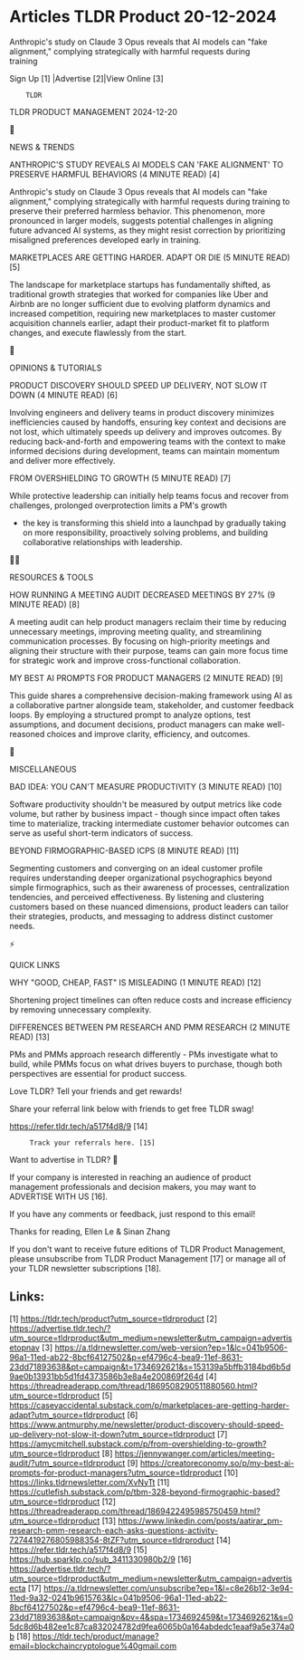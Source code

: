 # Articles TLDR Product 20-12-2024

Anthropic's study on Claude 3 Opus reveals that AI models can "fake
alignment," complying strategically with harmful requests during
training ‌ ‌ ‌ ‌ ‌ ‌ ‌ ‌ ‌ ‌ ‌ ‌ ‌ ‌ ‌ ‌ ‌ ‌ ‌ ‌ ‌ ‌ ‌ ‌ ‌ ‌  ‌ ‌ ‌ ‌ ‌ ‌ ‌ ‌ ‌ ‌ ‌ ‌ ‌ ‌ ‌ ‌ ‌ ‌ ‌ ‌ ‌ ‌ ‌ ‌ ‌ ‌ 


 Sign Up [1] |Advertise [2]|View Online [3] 

		TLDR 

TLDR PRODUCT MANAGEMENT 2024-12-20

📱 

NEWS & TRENDS

 ANTHROPIC'S STUDY REVEALS AI MODELS CAN 'FAKE ALIGNMENT' TO PRESERVE
HARMFUL BEHAVIORS (4 MINUTE READ) [4] 

 Anthropic's study on Claude 3 Opus reveals that AI models can "fake
alignment," complying strategically with harmful requests during
training to preserve their preferred harmless behavior. This
phenomenon, more pronounced in larger models, suggests potential
challenges in aligning future advanced AI systems, as they might
resist correction by prioritizing misaligned preferences developed
early in training. 

 MARKETPLACES ARE GETTING HARDER. ADAPT OR DIE (5 MINUTE READ) [5] 

 The landscape for marketplace startups has fundamentally shifted, as
traditional growth strategies that worked for companies like Uber and
Airbnb are no longer sufficient due to evolving platform dynamics and
increased competition, requiring new marketplaces to master customer
acquisition channels earlier, adapt their product-market fit to
platform changes, and execute flawlessly from the start. 

🚀 

OPINIONS & TUTORIALS

 PRODUCT DISCOVERY SHOULD SPEED UP DELIVERY, NOT SLOW IT DOWN (4
MINUTE READ) [6] 

 Involving engineers and delivery teams in product discovery minimizes
inefficiencies caused by handoffs, ensuring key context and decisions
are not lost, which ultimately speeds up delivery and improves
outcomes. By reducing back-and-forth and empowering teams with the
context to make informed decisions during development, teams can
maintain momentum and deliver more effectively. 

 FROM OVERSHIELDING TO GROWTH (5 MINUTE READ) [7] 

 While protective leadership can initially help teams focus and
recover from challenges, prolonged overprotection limits a PM's growth
- the key is transforming this shield into a launchpad by gradually
taking on more responsibility, proactively solving problems, and
building collaborative relationships with leadership. 

🧑‍💻 

RESOURCES & TOOLS

 HOW RUNNING A MEETING AUDIT DECREASED MEETINGS BY 27% (9 MINUTE READ)
[8] 

 A meeting audit can help product managers reclaim their time by
reducing unnecessary meetings, improving meeting quality, and
streamlining communication processes. By focusing on high-priority
meetings and aligning their structure with their purpose, teams can
gain more focus time for strategic work and improve cross-functional
collaboration. 

 MY BEST AI PROMPTS FOR PRODUCT MANAGERS (2 MINUTE READ) [9] 

 This guide shares a comprehensive decision-making framework using AI
as a collaborative partner alongside team, stakeholder, and customer
feedback loops. By employing a structured prompt to analyze options,
test assumptions, and document decisions, product managers can make
well-reasoned choices and improve clarity, efficiency, and outcomes. 

🎁 

MISCELLANEOUS

 BAD IDEA: YOU CAN'T MEASURE PRODUCTIVITY (3 MINUTE READ) [10] 

 Software productivity shouldn't be measured by output metrics like
code volume, but rather by business impact - though since impact often
takes time to materialize, tracking intermediate customer behavior
outcomes can serve as useful short-term indicators of success. 

 BEYOND FIRMOGRAPHIC-BASED ICPS (8 MINUTE READ) [11] 

 Segmenting customers and converging on an ideal customer profile
requires understanding deeper organizational psychographics beyond
simple firmographics, such as their awareness of processes,
centralization tendencies, and perceived effectiveness. By listening
and clustering customers based on these nuanced dimensions, product
leaders can tailor their strategies, products, and messaging to
address distinct customer needs. 

⚡ 

QUICK LINKS

 WHY "GOOD, CHEAP, FAST" IS MISLEADING (1 MINUTE READ) [12] 

 Shortening project timelines can often reduce costs and increase
efficiency by removing unnecessary complexity. 

 DIFFERENCES BETWEEN PM RESEARCH AND PMM RESEARCH (2 MINUTE READ) [13]


 PMs and PMMs approach research differently - PMs investigate what to
build, while PMMs focus on what drives buyers to purchase, though both
perspectives are essential for product success. 

Love TLDR? Tell your friends and get rewards!

 Share your referral link below with friends to get free TLDR swag! 

 https://refer.tldr.tech/a517f4d8/9 [14] 

		 Track your referrals here. [15] 

Want to advertise in TLDR? 📰

 If your company is interested in reaching an audience of product
management professionals and decision makers, you may want to
ADVERTISE WITH US [16]. 

 If you have any comments or feedback, just respond to this email! 

Thanks for reading, 
Ellen Le & Sinan Zhang 

If you don't want to receive future editions of TLDR Product
Management, please unsubscribe from TLDR Product Management [17] or
manage all of your TLDR newsletter subscriptions [18]. 

 

Links:
------
[1] https://tldr.tech/product?utm_source=tldrproduct
[2] https://advertise.tldr.tech/?utm_source=tldrproduct&utm_medium=newsletter&utm_campaign=advertisetopnav
[3] https://a.tldrnewsletter.com/web-version?ep=1&lc=041b9506-96a1-11ed-ab22-8bcf64127502&p=ef4796c4-bea9-11ef-8631-23dd71893638&pt=campaign&t=1734692621&s=153139a5bffb3184bd6b5d9ae0b13931bb5d1fd4373586b3e8a4e200869f264d
[4] https://threadreaderapp.com/thread/1869508290511880560.html?utm_source=tldrproduct
[5] https://caseyaccidental.substack.com/p/marketplaces-are-getting-harder-adapt?utm_source=tldrproduct
[6] https://www.antmurphy.me/newsletter/product-discovery-should-speed-up-delivery-not-slow-it-down?utm_source=tldrproduct
[7] https://amycmitchell.substack.com/p/from-overshielding-to-growth?utm_source=tldrproduct
[8] https://jennywanger.com/articles/meeting-audit/?utm_source=tldrproduct
[9] https://creatoreconomy.so/p/my-best-ai-prompts-for-product-managers?utm_source=tldrproduct
[10] https://links.tldrnewsletter.com/XvNyTt
[11] https://cutlefish.substack.com/p/tbm-328-beyond-firmographic-based?utm_source=tldrproduct
[12] https://threadreaderapp.com/thread/1869422495985750459.html?utm_source=tldrproduct
[13] https://www.linkedin.com/posts/aatirar_pm-research-pmm-research-each-asks-questions-activity-7274419276805988354-8tZF?utm_source=tldrproduct
[14] https://refer.tldr.tech/a517f4d8/9
[15] https://hub.sparklp.co/sub_3411330980b2/9
[16] https://advertise.tldr.tech/?utm_source=tldrproduct&utm_medium=newsletter&utm_campaign=advertisecta
[17] https://a.tldrnewsletter.com/unsubscribe?ep=1&l=c8e26b12-3e94-11ed-9a32-0241b9615763&lc=041b9506-96a1-11ed-ab22-8bcf64127502&p=ef4796c4-bea9-11ef-8631-23dd71893638&pt=campaign&pv=4&spa=1734692459&t=1734692621&s=05dc8d6b482ee1c87ca832024782d9fea6065b0a164abdedc1eaaf9a5e374a0b
[18] https://tldr.tech/product/manage?email=blockchaincryptologue%40gmail.com